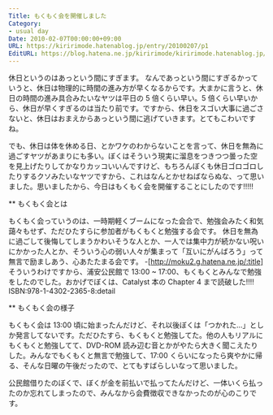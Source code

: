 ```yaml
---
Title: もくもく会を開催しました
Category:
- usual day
Date: 2010-02-07T00:00:00+09:00
URL: https://kiririmode.hatenablog.jp/entry/20100207/p1
EditURL: https://blog.hatena.ne.jp/kiririmode/kiririmode.hatenablog.jp/atom/entry/8454420450078212184
---
```



休日というのはあっという間にすぎます。
なんであっという間にすぎるかっていうと、休日は物理的に時間の進み方が早くなるからです。大まかに言うと、休日の時間の進み具合みたいなヤツは平日の 5 倍くらい早い。5 倍くらい早いから、休日が早くすぎるのは当たり前です。ですから、休日をスゴい大事に過ごさないと、休日はおまえからあっという間に逃げていきます。とてもこわいですね。

でも、休日は体を休める日、とかワケのわからないことを言って、休日を無為に過ごすヤツがあまりにも多い。ぼくはそういう現実に溜息をつきつつ曇った空を見上げたりしてかなりカッコいいんですけど、もちろんぼくも休日ゴロゴロしたりするクソみたいなヤツですから、これはなんとかせねばならぬな、って思いました。思いましたから、今日はもくもく会を開催することにしたのです!!!!!

** もくもく会とは

もくもく会っていうのは、一時期軽くブームになった会合で、勉強会みたく和気藹々もせず、ただひたすらに参加者がもくもくと勉強する会です。
休日を無為に過ごして後悔してしまうかわいそうな人とか、一人では集中力が続かない呪いにかかった人とか、そういう心の弱い人々が集まって「互いにがんばろう」って無言で励ましあう、心あたたまる会です。
-[http://moku2.g.hatena.ne.jp/:title]
そういうわけですから、浦安公民館で 13:00 ~ 17:00、もくもくとみんなで勉強をしたのでした。おかげでぼくは、Catalyst 本の Chapter 4 まで読破した!!!!
ISBN:978-1-4302-2365-8:detail

** もくもく会の様子

もくもく会は 13:00 頃に始まったんだけど、それ以後ぼくは「つかれた…」としか発言してないです。ただひたすら、もくもくと勉強してた。他の人もリアルにもくもくと勉強してて、DVD-ROM 読み辺む音とかがやたら大きく聞こえたりした。みんなでもくもくと無言で勉強して、17:00 くらいになったら爽やかに帰る、そんな日曜の午後だったので、とてもすばらしいなって思いました。

公民館借りたのぼくで、ぼくが金を前払いで払ってたんだけど、一体いくら払ったのか忘れてしまったので、みんなから会費徴収できなかったのが心のこりです。
